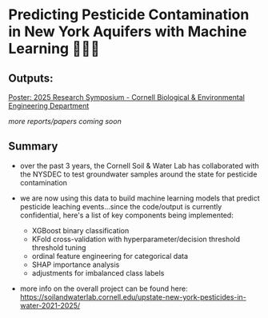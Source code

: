 # Predicting Pesticide Contamination in New York Aquifers with Machine Learning 🌱💦🗽

## Outputs:

[Poster: 2025 Research Symposium - Cornell Biological & Environmental Engineering Department](https://github.com/izguenther6/Portfolio/blob/main/1%29%20Cornell%20Soil%20and%20Water%20Lab%2C%20Oct.%202022%20-%20Present/Predicting%20Pesticide%20Contamination%20in%20New%20York%20Aquifers/ML%20final%20poster%202025.pdf)

*more reports/papers coming soon*

## Summary
- over the past 3 years, the Cornell Soil & Water Lab has collaborated with the NYSDEC to test groundwater samples around the state for pesticide contamination

- we are now using this data to build machine learning models that predict pesticide leaching events...since the code/output is currently confidential, here's a list of key components being implemented:
  - XGBoost binary classification
  - KFold cross-validation with hyperparameter/decision threshold threshold tuning
  - ordinal feature engineering for categorical data
  - SHAP importance analysis
  - adjustments for imbalanced class labels

- more info on the overall project can be found here: https://soilandwaterlab.cornell.edu/upstate-new-york-pesticides-in-water-2021-2025/

